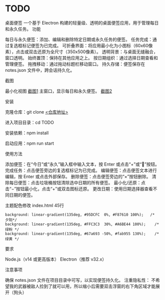 # TODO
桌面便签
一个基于 Electron 构建的轻量级、透明的桌面便签应用，用于管理每日和永久任务。
功能

每日与永久便签：添加、编辑和删除特定日期或永久任务的便签。
任务完成：通过复选框标记便签为已完成。
可折叠界面：将应用最小化为小图标（60x60像素），点击或双击还原为全尺寸（350x500像素）。
透明背景：与桌面无缝融合，窗口透明。
始终置顶：保持在其他应用之上。
按日期组织：通过选择日期查看和管理便签。
拖拽移动：通过拖动标题栏移动窗口。
持久存储：便签保存在 notes.json 文件中，跨会话持久化。

截图

最小化视图
[截图1](https://github.com/yosaa/TODO/img/1.png)
主窗口，显示每日和永久便签。
[截图2](https://github.com/yosaa/TODO/img/2.png)

安装

克隆仓库：git clone [<仓库地址>](https://github.com/yosaa/TODO.git)


进入项目目录：cd TODO


安装依赖：npm install


启动应用：npm run start



使用方法

添加便签：在“今日”或“永久”输入框中输入文本，按 Enter 或点击“+”或“📌”按钮。
完成任务：点击便签旁边的复选框标记为已完成。
编辑便签：点击便签文本进行编辑，按 Enter 或点击外部保存。
删除便签：点击便签旁边的“×”按钮删除。
清除每日便签：点击垃圾桶按钮清除选中日期的所有便签。
最小化/还原：点击“−”按钮最小化，点击“+”或双击图标还原。
更改日期：使用日期选择器查看不同日期的便签。

主题配色修改
index.html 45行
```
background: linear-gradient(135deg, #95DCFC  0%, #F87610 100%);   /* 夕阳*/
background: linear-gradient(135deg, #FFC3C3  30%, #A6BE44 100%);    /*绿粉 */
background: linear-gradient(135deg, #67a693 -50%, #fab955 130%);    /*绿黄 */
```

要求

Node.js（v14 或更高版本）
Electron（推荐 v32.x）

注意事项

确保 notes.json 文件在项目目录中可写，以实现便签持久化。
注重隐私性：
  不希望我的武器被敌人捡到了就可以用，所以缩小后需要双击浮窗的右下角区域才能展开（狗头）

